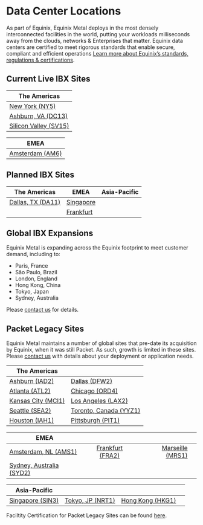 <!-- <meta>
{
   "title":"Data Centers",
    "description":"Locations, certifications, & speed tests for our global data centers.",
    "tag":["datacenters", "locations", "facilities"],
    "seo-title": "Bare Metal Cloud Data Centers -- Packet Developer Docs",
    "seo-description": "Locations, certifications, & speed tests for our global datacenters.",
    "og-title": "Data Centers",
    "og-description": "Locations, certifications, & speed tests for our global data centers.",
    "og-image": "/images/packet-product-docs.png"
}
</meta> -->
# Data Center Locations

As part of Equinix, Equinix Metal deploys in the most densely interconnected facilities in the world, putting your workloads milliseconds away from the clouds, networks & Enterprises that matter. Equinix data centers are certified to meet rigorous standards that enable secure, compliant and efficient operations  [Learn more about Equinix’s standards, regulations & certifications](https://www.equinix.com/data-centers/design/standards-compliance/).

## Current Live IBX Sites

| The Americas   |
|----------|
|[New York (NY5)](https://www.packet.com/cloud/locations//new-york/)  |
|[Ashburn, VA (DC13)](https://www.packet.com/cloud/locations//ashburn/) | 
|[Silicon Valley (SV15)](https://www.packet.com/cloud/locations//silicon-valley/) | 

| EMEA   |
|----------|
|[Amsterdam (AM6)](https://www.packet.com/cloud/locations//amsterdam/) |




## Planned IBX Sites

| The Americas | EMEA | Asia-Pacific |
|----------|-------------|------|
|[Dallas, TX (DA11)](https://www.packet.com/cloud/locations//dallas/)| [Singapore](https://www.packet.com/cloud/locations//singapore/) |
| | [Frankfurt](https://www.packet.com/cloud/locations//frankfurt/) |    |

## Global IBX Expansions

Equinix Metal is expanding across the Equinix footprint to meet customer demand, including to: 

- Paris, France 
- São Paulo, Brazil
- London, England
- Hong Kong, China
- Tokyo, Japan
- Sydney, Australia 
 
Please [contact us](https://www.packet.com/about/contact/) for details.

## Packet Legacy Sites

Equinix Metal maintains a number of global sites that pre-date its acquisition by Equinix, when it was still Packet. As such, growth is limited in these sites. Please [contact us](https://www.metal.equinix.com/about/contact/) with details about your deployment or application needs. 

| The Americas|  |
| ----------- | ----------- |
|[Ashburn (IAD2)](https://www.packet.com/cloud/locations/iad2/)  |  [Dallas (DFW2)](https://www.packet.com/cloud/locations/dfw2/) | [New York (EWR1)](https://www.packet.com/cloud/locations/new-york-metro/)  |
|[Atlanta (ATL2)](https://www.packet.com/cloud/locations/atlanta/) |    [Chicago (ORD4)](https://www.packet.com/cloud/locations/chicago/)   |  [Detroit (DTW1)](https://www.packet.com/cloud/locations/detriot/)  |
|[Kansas City (MCI1)](https://www.packet.com/cloud/locations/kansas-city/)  | [Los Angeles (LAX2)](https://www.packet.com/cloud/locations/los-angeles/) | [Phoenix (PHX1)](https://www.packet.com/cloud/locations/phoenix/)    |
|[Seattle (SEA2)](https://www.packet.com/cloud/locations/seattle/) | [Toronto, Canada (YYZ1)](https://www.packet.com/cloud/locations/toronto/) | [Silicon Valley (SJC1)](https://www.packet.com/cloud/locations/sjc1/) 
| [Houston (IAH1)](https://www.packet.com/cloud/locations/houston/) | [Pittsburgh (PIT1)](https://www.packet.com/cloud/locations/)

| EMEA   |                 |   | |
|----------|:-------------:|------:|------:|
| [Amsterdam, NL (AMS1)](https://www.packet.com/cloud/locations/ams1/) | [Frankfurt (FRA2)](https://www.packet.com/cloud/locations/ams1/) | [Marseille (MRS1)](https://www.packet.com/cloud/locations/marseille/)
| [Sydney, Australia (SYD2)](https://www.packet.com/cloud/locations/sydney/) 

| Asia-Pacific   |                 |   | |
|----------|:-------------:|------:|------:|
| [Singapore (SIN3)](https://www.packet.com/cloud/locations/sin3/) | [Tokyo, JP (NRT1)](https://www.packet.com/cloud/locations/nrt1/) | [Hong Kong (HKG1)](https://www.packet.com/cloud/locations/hong-kong/)

Faciltity Certification for Packet Legacy Sites can be found [here](https://www.packet.com/developers/docs/getting-started/legal-compliance/legacy-certifications/). 

